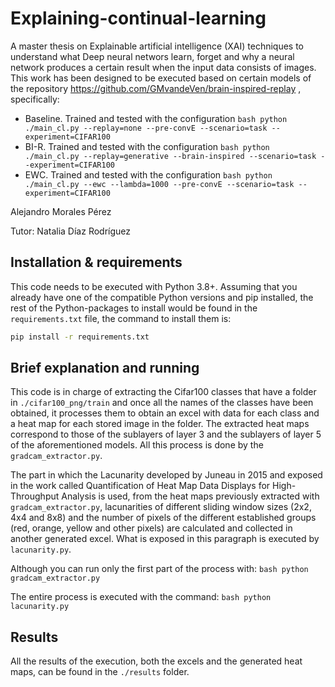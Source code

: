 # Explaining-continual-learning
A master thesis on Explainable artificial intelligence (XAI) techniques to understand what Deep neural networs learn, forget and why a neural network produces a certain result when the input data consists of images. 
This work has been designed to be executed based on certain models of the repository https://github.com/GMvandeVen/brain-inspired-replay , specifically:
* Baseline. Trained and tested with the configuration ```bash python ./main_cl.py --replay=none --pre-convE --scenario=task --experiment=CIFAR100 ```
* BI-R. Trained and tested with the configuration ```bash python ./main_cl.py --replay=generative --brain-inspired --scenario=task --experiment=CIFAR100 ```
* EWC. Trained and tested with the configuration ```bash python ./main_cl.py --ewc --lambda=1000 --pre-convE --scenario=task --experiment=CIFAR100 ```


Alejandro Morales Pérez

Tutor: Natalia Díaz Rodríguez

## Installation & requirements
This code needs to be executed with Python 3.8+. Assuming that you already have one of the compatible Python versions and pip installed, the rest of the Python-packages to install would be found in the `requirements.txt` file, the command to install them is:
```bash
pip install -r requirements.txt
```

## Brief explanation and running
This code is in charge of extracting the Cifar100 classes that have a folder in `./cifar100_png/train` and once all the names of the classes have been obtained, it processes them to obtain an excel with data for each class and a heat map for each stored image in the folder. The extracted heat maps correspond to those of the sublayers of layer 3 and the sublayers of layer 5 of the aforementioned models. All this process is done by the `gradcam_extractor.py`.

The part in which the Lacunarity developed by Juneau in 2015 and exposed in the work called Quantification of Heat Map Data Displays for High-Throughput Analysis is used, from the heat maps previously extracted with `gradcam_extractor.py`, lacunarities of different sliding window sizes (2x2, 4x4 and 8x8) and the number of pixels of the different established groups (red, orange, yellow and other pixels) are calculated and collected in another generated excel. What is exposed in this paragraph is executed by `lacunarity.py`.

Although you can run only the first part of the process with: 
```bash python gradcam_extractor.py```

The entire process is executed with the command:
```bash python lacunarity.py```

## Results
All the results of the execution, both the excels and the generated heat maps, can be found in the `./results` folder.
